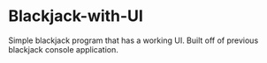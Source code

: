 # Blackjack-with-UI
Simple blackjack program that has a working UI.  Built off of previous blackjack console application.
